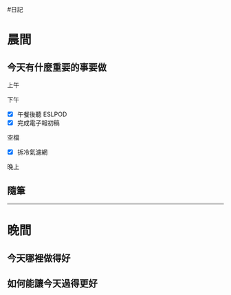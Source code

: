 #日記 
# 晨間

## 今天有什麼重要的事要做

上午

下午
- [x] 午餐後聽 ESLPOD
- [x] 完成電子報初稿

空檔
- [x] 拆冷氣濾網

晚上


## 隨筆

---

# 晚間

## 今天哪裡做得好

## 如何能讓今天過得更好